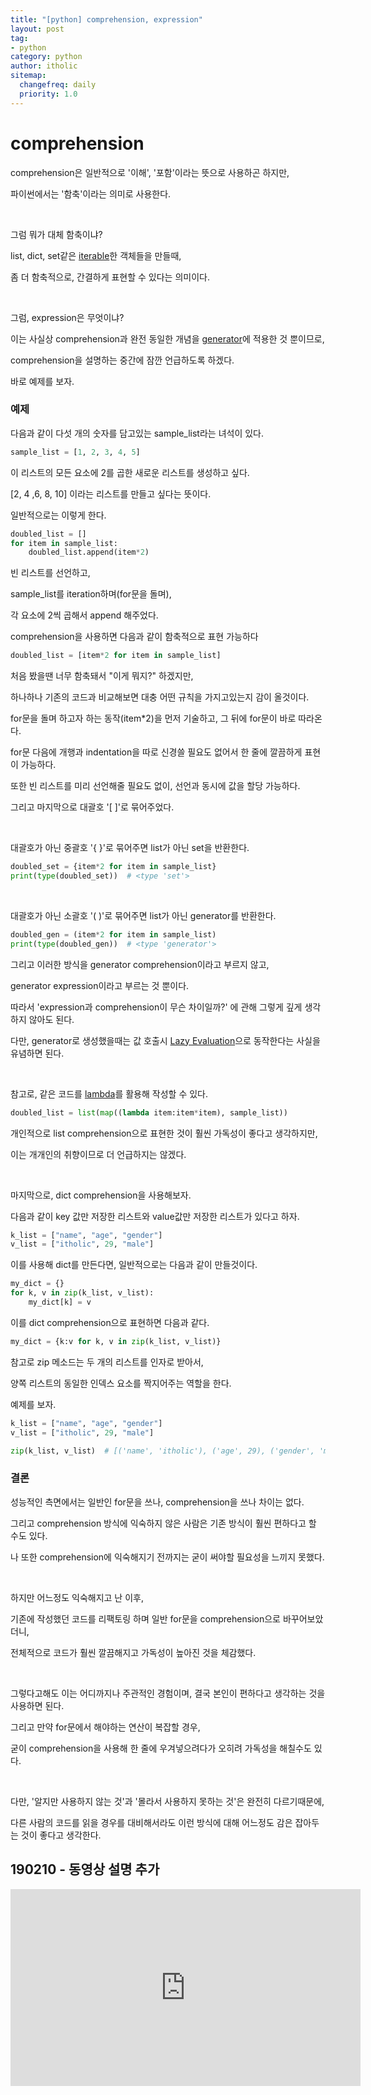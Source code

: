 ```yaml
---
title: "[python] comprehension, expression"
layout: post
tag:
- python
category: python
author: itholic
sitemap:
  changefreq: daily
  priority: 1.0
---
```


# comprehension

comprehension은 일반적으로 '이해', '포함'이라는 뜻으로 사용하곤 하지만,

파이썬에서는 '함축'이라는 의미로 사용한다.

<br/>

그럼 뭐가 대체 함축이냐?

list, dict, set같은 <a href="https://itholic.github.io/python-iterable-iterator/" target="_blank">iterable</a>한 객체들을 만들때,

좀 더 함축적으로, 간결하게 표현할 수 있다는 의미이다.

<br/>

그럼, expression은 무엇이냐?

이는 사실상 comprehension과 완전 동일한 개념을 <a href="https://itholic.github.io/python-generator/" target="_blank">generator</a>에 적용한 것 뿐이므로,

comprehension을 설명하는 중간에 잠깐 언급하도록 하겠다.

바로 예제를 보자.

### 예제

다음과 같이 다섯 개의 숫자를 담고있는 sample_list라는 녀석이 있다.

```python
sample_list = [1, 2, 3, 4, 5]
```

이 리스트의 모든 요소에 2를 곱한 새로운 리스트를 생성하고 싶다.

[2, 4 ,6, 8, 10] 이라는 리스트를 만들고 싶다는 뜻이다.

일반적으로는 이렇게 한다.

```python
doubled_list = []
for item in sample_list:
    doubled_list.append(item*2)
```

빈 리스트를 선언하고,

sample_list를 iteration하며(for문을 돌며), 

각 요소에 2씩 곱해서 append 해주었다.

comprehension을 사용하면 다음과 같이 함축적으로 표현 가능하다

```python
doubled_list = [item*2 for item in sample_list]
```

처음 봤을땐 너무 함축돼서 "이게 뭐지?" 하겠지만,

하나하나 기존의 코드과 비교해보면 대충 어떤 규칙을 가지고있는지 감이 올것이다.

for문을 돌며 하고자 하는 동작(item\*2)을 먼저 기술하고, 그 뒤에 for문이 바로 따라온다.

for문 다음에 개행과 indentation을 따로 신경쓸 필요도 없어서 한 줄에 깔끔하게 표현이 가능하다.

또한 빈 리스트를 미리 선언해줄 필요도 없이, 선언과 동시에 값을 할당 가능하다.

그리고 마지막으로 대괄호 '[ ]'로 묶어주었다.

<br/>

대괄호가 아닌 중괄호 '{ }'로 묶어주면 list가 아닌 set을 반환한다.

```python
doubled_set = {item*2 for item in sample_list}
print(type(doubled_set))  # <type 'set'>
```

<br/>

대괄호가 아닌 소괄호 '( )'로 묶어주면 list가 아닌 generator를 반환한다.

```python
doubled_gen = (item*2 for item in sample_list)
print(type(doubled_gen))  # <type 'generator'>
```

그리고 이러한 방식을 generator comprehension이라고 부르지 않고,

generator expression이라고 부르는 것 뿐이다.

따라서 'expression과 comprehension이 무슨 차이일까?' 에 관해 그렇게 깊게 생각하지 않아도 된다.

다만, generator로 생성했을때는 값 호출시 <a href="https://itholic.github.io/python-lazy-evaluation/" target="_blank">Lazy Evaluation</a>으로 동작한다는 사실을 유념하면 된다.

<br/>

참고로, 같은 코드를 <a href="https://itholic.github.io/python-lambda/" target="_blank">lambda</a>를 활용해 작성할 수 있다.

```python
doubled_list = list(map((lambda item:item*item), sample_list))
```

개인적으로 list comprehension으로 표현한 것이 훨씬 가독성이 좋다고 생각하지만,

이는 개개인의 취향이므로 더 언급하지는 않겠다.

<br/>

마지막으로, dict comprehension을 사용해보자.

다음과 같이 key 값만 저장한 리스트와 value값만 저장한 리스트가 있다고 하자.

```python
k_list = ["name", "age", "gender"]
v_list = ["itholic", 29, "male"]
```

이를 사용해 dict를 만든다면, 일반적으로는 다음과 같이 만들것이다.

```python
my_dict = {}
for k, v in zip(k_list, v_list):
    my_dict[k] = v
```

이를 dict comprehension으로 표현하면 다음과 같다.

```python
my_dict = {k:v for k, v in zip(k_list, v_list)}
```


참고로 zip 메소드는 두 개의 리스트를 인자로 받아서, 

양쪽 리스트의 동일한 인덱스 요소를 짝지어주는 역할을 한다.

예제를 보자.

```python
k_list = ["name", "age", "gender"]
v_list = ["itholic", 29, "male"]

zip(k_list, v_list)  # [('name', 'itholic'), ('age', 29), ('gender', 'male')]
```

### 결론

성능적인 측면에서는 일반인 for문을 쓰나, comprehension을 쓰나 차이는 없다.

그리고 comprehension 방식에 익숙하지 않은 사람은 기존 방식이 훨씬 편하다고 할 수도 있다.

나 또한 comprehension에 익숙해지기 전까지는 굳이 써야할 필요성을 느끼지 못했다.

<br/>

하지만 어느정도 익숙해지고 난 이후,

기존에 작성했던 코드를 리팩토링 하며 일반 for문을 comprehension으로 바꾸어보았더니,

전체적으로 코드가 훨씬 깔끔해지고 가독성이 높아진 것을 체감했다.

<br/>

그렇다고해도 이는 어디까지나 주관적인 경험이며, 결국 본인이 편하다고 생각하는 것을 사용하면 된다.

그리고 만약 for문에서 해야하는 연산이 복잡할 경우,

굳이 comprehension을 사용해 한 줄에 우겨넣으려다가 오히려 가독성을 해칠수도 있다.

<br/>


다만, '알지만 사용하지 않는 것'과 '몰라서 사용하지 못하는 것'은 완전히 다르기때문에,

다른 사람의 코드를 읽을 경우를 대비해서라도 이런 방식에 대해 어느정도 감은 잡아두는 것이 좋다고 생각한다.

## 190210 - 동영상 설명 추가

<iframe width="560" height="315" src="https://www.youtube.com/embed/FZD14KsK42w" frameborder="0" allow="accelerometer; autoplay; encrypted-media; gyroscope; picture-in-picture" allowfullscreen></iframe>
